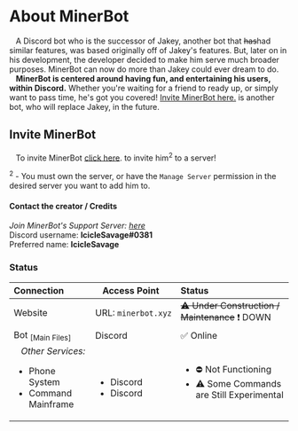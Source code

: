 # **About MinerBot**

&nbsp;&nbsp;&nbsp;A Discord bot who is the successor of Jakey, another bot that ~~has~~had similar features, was based originally off of Jakey's features. But, later on in his development, the developer decided to make him serve much broader purposes. MinerBot can now do more than Jakey could ever dream to do. 
<br />&nbsp;&nbsp;&nbsp;**MinerBot is centered around having fun, and entertaining his users, within Discord.** Whether you're waiting for a friend to ready up, or simply want to pass time, he's got you covered! [Invite MinerBot here.](#invite-minerbot) is another bot, who will replace Jakey, in the future.

## Invite MinerBot

&nbsp;&nbsp;&nbsp;To invite MinerBot [click here](https://discord.com/oauth2/authorize?client_id=767055142544605194&scope=bot&permissions=1543892056). to invite him<sup>2</sup> to a server!

<sup>2</sup> - You must own the server, or have the `Manage Server` permission in the desired server you want to add him to.






#### Contact the creator / Credits
*Join MinerBot's Support Server: [here](https://discord.gg/fDM9ykmTwN)*<br />
Discord username: **IcicleSavage#0381**<br />
Preferred name: **IcicleSavage**<br />


### Status
|   Connection  |     &nbsp;&nbsp; Access Point &nbsp;&nbsp;     |  Status  |
| :------------ | :-------------------- | :------- |
| Website       |  URL:&nbsp;`minerbot.xyz`    | ~~⚠ Under Construction / Maintenance~~ ❗ DOWN |
| Bot <sub>[Main Files]</sub> | Discord | :white_check_mark: Online |
| &nbsp;&nbsp;&nbsp;*Other Services:*<br /><ul><li>Phone System</li><li>Command Mainframe</li></ul> | <br /><ul><li>Discord</li><li>Discord</li></ul> | <ul><li>⛔ Not Functioning </li><li>⚠ Some Commands are Still Experimental</li></ul> |
